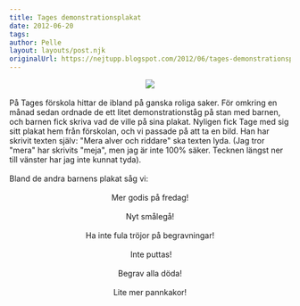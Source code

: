 ```yaml
---
title: Tages demonstrationsplakat
date: 2012-06-20
tags: 	
author: Pelle
layout: layouts/post.njk
originalUrl: https://nejtupp.blogspot.com/2012/06/tages-demonstrationsplakat.html
---
```


<div class="separator" style="clear: both; text-align: center;"><img src="../../../../img/I+la%CC%88genheten-5C5C4520.jpg"></div><br>På Tages förskola hittar de ibland på ganska roliga saker. För omkring en månad sedan ordnade de ett litet demonstrationståg på stan med barnen, och barnen fick skriva vad de ville på sina plakat. Nyligen fick Tage med sig sitt plakat hem från förskolan, och vi passade på att ta en bild. Han har skrivit texten själv: "Mera alver och riddare" ska texten lyda. (Jag tror "mera" har skrivits "meja", men jag är inte 100% säker. Tecknen längst ner till vänster har jag inte kunnat tyda).<br><br>Bland de andra barnens plakat såg vi:<br><br><div style="text-align: center;">Mer godis på fredag!</div><div style="text-align: center;"><br></div><div style="text-align: center;">Nyt smålegå!</div><div style="text-align: center;"> </div><div style="text-align: center;">Ha inte fula tröjor på begravningar!</div><div style="text-align: center;"><br></div><div style="text-align: center;"> Inte puttas!</div><div style="text-align: center;"><br></div><div style="text-align: center;">Begrav alla döda!</div><div style="text-align: center;"><br></div><div style="text-align: center;">Lite mer pannkakor! </div><div style="text-align: center;"><b><br></b></div><div style="text-align: center;"><br></div><span style="background-color: #edeff4; color: #333333; font-family: &apos;lucida grande&apos;,tahoma,verdana,arial,sans-serif; font-size: 11px; line-height: 14px; text-align: left;"></span>
<!-- no comments on this post -->